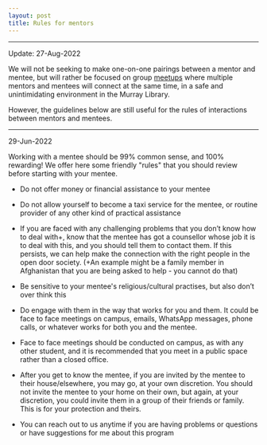 ```yaml
---
layout: post
title: Rules for mentors
---
```

    
---
Update: 27-Aug-2022

We will not be seeking to make one-on-one pairings between a mentor and mentee, but will rather be focused on group [meetups](meetups) where multiple mentors and mentees will connect at the same time, in a safe and unintimidating environment in the Murray Library.

However, the guidelines below are still useful for the rules of interactions between mentors and mentees.

---


29-Jun-2022

Working with a mentee should be 99% common sense, and 100% rewarding! We offer here some friendly "rules" that you should review before starting with your mentee.

* Do not offer money or financial assistance to your mentee

* Do not allow yourself to become a taxi service for the mentee, or routine provider of any other kind of practical assistance 

* If you are faced with any challenging problems that you don’t know how to deal with+, know that the mentee has got a counsellor whose job it is to deal with this, and you should tell them to contact them. If this persists, we can help make the connection with the right people in the open door society. (+An example might be a family member in Afghanistan that you are being asked to help - you cannot do that)

* Be sensitive to your mentee's religious/cultural practises, but also don’t over think this

* Do engage with them in the way that works for you and them. It could be face to face meetings on campus, emails, WhatsApp messages, phone calls, or whatever works for both you and the mentee. 

* Face to face meetings should be conducted on campus, as with any other student, and it is recommended that you meet in a public space rather than a closed office.

* After you get to know the mentee, if you are invited by the mentee to their house/elsewhere, you may go, at your own discretion. You should not invite the mentee to your home on their own, but again, at your discretion, you could invite them in a group of their friends or family. This is for your protection and theirs.

* You can reach out to us anytime if you are having problems or questions or have suggestions for me about this program


